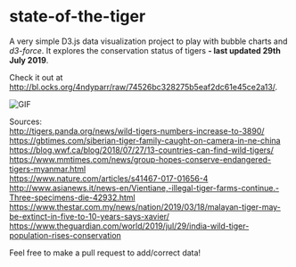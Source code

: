 # state-of-the-tiger
A very simple D3.js data visualization project to play with bubble charts and *d3-force*. It explores the conservation status of tigers **\- last updated 29th July 2019**.

Check it out at
http://bl.ocks.org/4ndyparr/raw/74526bc328275b5eaf2dc61e45ce2a13/.



![GIF](https://github.com/4ndyparr/state-of-the-tiger/blob/master/sample.gif)



Sources:  
http://tigers.panda.org/news/wild-tigers-numbers-increase-to-3890/  
https://gbtimes.com/siberian-tiger-family-caught-on-camera-in-ne-china  
https://blog.wwf.ca/blog/2018/07/27/13-countries-can-find-wild-tigers/  
https://www.mmtimes.com/news/group-hopes-conserve-endangered-tigers-myanmar.html  
https://www.nature.com/articles/s41467-017-01656-4  
http://www.asianews.it/news-en/Vientiane,-illegal-tiger-farms-continue.-Three-specimens-die-42932.html  
https://www.thestar.com.my/news/nation/2019/03/18/malayan-tiger-may-be-extinct-in-five-to-10-years-says-xavier/  
https://www.theguardian.com/world/2019/jul/29/india-wild-tiger-population-rises-conservation  
  
Feel free to make a pull request to add/correct data!
